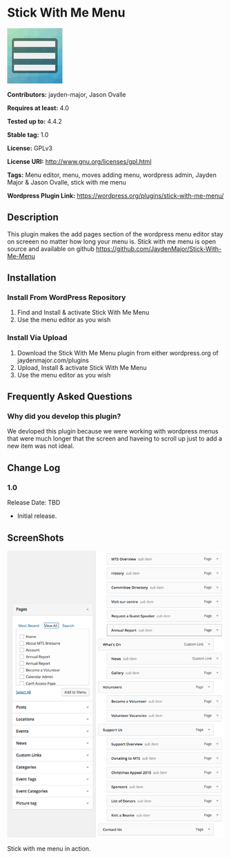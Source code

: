 # Stick With Me Menu

![Icon](/assets/icon-256x256.png)

**Contributors:** jayden-major, Jason Ovalle

**Requires at least:** 4.0

**Tested up to:** 4.4.2

**Stable tag:** 1.0

**License:** GPLv3

**License URI:** http://www.gnu.org/licenses/gpl.html

**Tags:** Menu editor, menu, moves adding menu, wordpress admin,  Jayden Major & Jason Ovalle, stick with me menu

**Wordpress Plugin Link:** https://wordpress.org/plugins/stick-with-me-menu/

## Description
 This plugin makes the add pages section of the wordpress menu editor stay on screeen no matter how long your menu is. 
 Stick with me menu is open source and available on github https://github.com/JaydenMajor/Stick-With-Me-Menu
 
## Installation
### Install From WordPress Repository
1. Find and Install & activate Stick With Me Menu
2. Use the menu editor as you wish

### Install Via Upload
1. Download the Stick With Me Menu plugin from either wordpress.org of jaydenmajor.com/plugins
2. Upload, Install & activate Stick With Me Menu
3. Use the menu editor as you wish

## Frequently Asked Questions

### Why did you develop this plugin?
We devloped this plugin because we were working with wordpress menus that were much longer that the screen and haveing to scroll up just to add a new item was not ideal.

## Change Log

### 1.0
Release Date: TBD

* Initial release.

## ScreenShots
![Screenshot-1](/assets/screenshot-1.png)

Stick with me menu in action.
